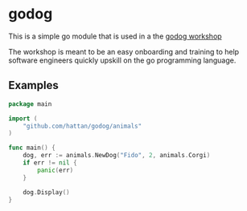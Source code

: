 # godog

This is a simple go module that is used in a the [godog workshop](https://github.com/hattan/godogworkshop)

The workshop is meant to be an easy onboarding and training to help software engineers quickly upskill on the go programming language.

## Examples

```go
package main

import (
    "github.com/hattan/godog/animals"
)

func main() {
    dog, err := animals.NewDog("Fido", 2, animals.Corgi)
    if err != nil {
        panic(err)
    }

    dog.Display()
}

```
